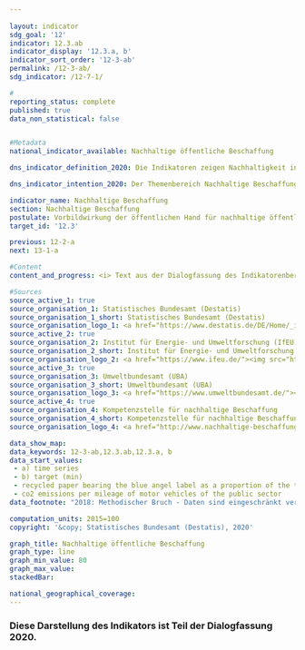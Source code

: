 ```yaml
---
                   
layout: indicator                   
sdg_goal: '12'                   
indicator: 12.3.ab                   
indicator_display: '12.3.a, b'                   
indicator_sort_order: '12-3-ab'                   
permalink: /12-3-ab/                   
sdg_indicator: /12-7-1/                   

#                   
reporting_status: complete                   
published: true                   
data_non_statistical: false                   


#Metadata                   
national_indicator_available: Nachhaltige öffentliche Beschaffung                   

dns_indicator_definition_2020: Die Indikatoren zeigen Nachhaltigkeit in der Beschaffung exemplarisch anhand der Teilbereiche Papier sowie CO<sub>2</sub>-Emissionen von Kraftfahrzeugen (Kfz).<br><br>Der Indikator 12.3.a „Anteil Papier mit Blauem Engel am Gesamtpapierverbrauch der unmittelbaren Bundesverwaltung“ bildet den Anteil von Papier mit dem Umweltsiegel Blauer Engel am Gesamtpapierver-brauch der unmittelbaren Bundesverwaltung ab.<br><br>Der Indikator 12.3.b „CO<sub>2</sub>-Emissionen je Fahrleistungen der Kfz der öffentlichen Hand“ setzt die CO<sub>2</sub>-Emissionen ins Verhältnis zu den entsprechenden Fahrleistungen.                    

dns_indicator_intention_2020: Der Themenbereich Nachhaltige Beschaffung ist sehr komplex. Hier werden exemplarisch produktspezifische Indikatoren betrachtet. Während für den Anteil von Papier mit Blauem Engel am Gesamtpapierverbrauch der unmittelbaren Bundesverwaltung ein Wert von 95&nbsp;% bis zum Jahr 2020 anvisiert ist, soll das Verhältnis von CO<sub>2</sub>-Emissionen je Fahrleistungen zukünftig weiter sinken. Die öffentliche Hand hat einen wesentlichen Anteil an der Nachfrage von Produkten und Dienstleistungen. Die Ausrichtung der öffentlichen Beschaffung am Leitprinzip der Nachhaltigkeit und die Stärkung von Nachhaltigkeitskriterien bei der öffentlichen Beschaffung sollen daher als Hebel für die Steigerung des Angebots nachhaltiger Produkte wirken. Ziel der Bundesregierung ist es, Nachhaltigkeit in der öffentlichen Beschaffung generell zu stärken.                   

indicator_name: Nachhaltige Beschaffung                   
section: Nachhaltige Beschaffung                   
postulate: Vorbildwirkung der öffentlichen Hand für nachhaltige öffentliche Beschaffung verwirklichen                   
target_id: '12.3'                   

previous: 12-2-a                   
next: 13-1-a                   

#Content                    
content_and_progress: <i> Text aus der Dialogfassung des Indikatorenberichts 2020</i><br><br><i>Anteil Papier mit Blauem Engel am Gesamtpapierverbrauch der unmittelbaren Bundesverwaltung</i><br><br>Die Daten für die Berechnung des Anteils von Papier mit Blauem Engel am Gesamtpapierverbrauch der unmittelbaren Bundesverwaltung werden durch das Monitoring des Maßnahmenprogramms Nachhaltigkeit erhoben, das vom Bundeskanzleramt durchgeführt und von der Kompetenzstelle für nachhaltige Beschaffung beim Beschaffungsamt des Bundesinnenministeriums unterstützt wird. Der Blaue Engel ist ein Umweltzeichen für umweltschonende Produkte und Dienstleistungen. Bezogen auf Papier bedeutet dieses Siegel, dass die Papierfasern zu 100 Prozent aus Altpapier gewonnen werden und dass bei der Herstellung auf schädliche Chemikalien oder optische Aufheller verzichtet wird.<br><br>Der Anteil des Papiers mit Blauem Engel ist von 2015 bis 2018 um rund 98&nbsp;% gestiegen. Im Jahr 2015 betrug der Anteil noch 45&nbsp;% am Gesamtpapierverbrauch der unmittelbaren Bundesverwaltung und erreichte 2018 einen Wert von 89&nbsp;%. Somit folgt der Indikator der Zielsetzung des Maßnahmenprogramms Nachhaltigkeit, den Anteil des Einsatzes von Papier mit dem Blauen Engel auf 95&nbsp;% bis 2020 zu steigern. Der Gesamtpapierverbrauch ist nach einem Anstieg um 11,5&nbsp;% im Jahr 2016 auf 1&nbsp;045,5 Millionen Blatt Papier im Jahr 2018 gesunken. Dies bedeutet eine Reduktion des Gesamtpapierverbrauchs zwischen 2015 und 2018 um 9,1&nbsp;%.<br><br>Bei dem Zeitvergleich ist zu beachten, dass es im Jahr 2018 eine methodische Anpassung bei der Definition von Papier gab. Ab dem Berichtsjahr 2018 wird ausschließlich nichtfarbiges DIN A4 Druck- und Kopierpapier erfasst. Somit kann der Rückgang des Gesamtpapierverbrauchs zum Teil auf die methodische Änderung zurückzuführen sein.<br><br>Generell ist bei diesem Indikator zu beachten, dass die Aussagekraft der Verwendung von Papier mit Blauem Engel für den Gesamtkomplex „Nachhaltige Beschaffung“ eher gering ist. Denn Papier weist lediglich einen kleinen Anteil am monetären Gesamtvolumen der Beschaffung der öffentlichen Hand auf.<br><br><i>CO<sub>2</sub>-Emissionen je Fahrleistungen der Kfz der öffentlichen Hand</i><br><br>Die Daten für die Kfz der öffentlichen Hand werden von den Umweltökonomischen Gesamtrechnungen des Statistischen Bundesamts unter Zuhilfenahme der TREMOD-Datenbank (Transport Emission Estimation Modell) des Instituts für Energie- und Umweltforschung bereitgestellt. Die öffentliche Hand umfasst Bund, Länder, Gemeinden und Gemeindeverbände, Polizei, Bundesgrenzschutz, Feuerschutz und Feuerwehren.<br><br>Das Verhältnis zwischen den CO<sub>2</sub>-Emissionen und der Fahrleistung von Kfz der öffentlichen Hand ist von 2015 zu 2017 um rund 2&nbsp;% von rund 184 auf 180 Gramm CO<sub>2</sub> je Kilometer gesunken. Dabei ist tendenziell eine leichte Entkoppelung von CO<sub>2</sub>-Emissionen und Fahrleistungen zu verzeichnen. So sind die CO<sub>2</sub>-Emissionen seit dem Jahr 2015 tendenziell sinkend. Die CO<sub>2</sub>-Emissionen der betrachteten KfZ der öffentlichen Hand sanken von rund 718&nbsp;000 t auf rund 703&nbsp;000 t. Gleichzeitig verzeichneten die Fahrleistungen, das heißt die gefahrenen Kilometer, einen steigenden Trend.<br><br>Aufgrund der wenigen Beobachtungspunkte und einer methodischen Änderung in der TRE-MOD-Datenbank im Jahr 2018 ist eine abschließende Bewertung der Entwicklung nicht mög-lich. Des Weiteren haben sich im Jahr 2018 die Fahrzeugdefinitionen geändert und somit ebenfalls die Fahrzeugbestände. Änderungen haben sich zudem bei den Ergebnissen zu Fahrleistungen, Energieverbräuchen und Emissionen ergeben.<br><br>Betrachtet man im Vergleich zu den Kfz der öffentlichen Hand die Kfz der unmittelbaren Bundesverwaltung, betrugen im Jahr 2019 deren durchschnittlichen CO<sub>2</sub>-Emissionen 203,3 Gramm CO<sub>2</sub> je gefahrenen Kilometer. In der Statistik des Umweltbundesamtes ergab sich ebenfalls eine methodische Anpassung.<br><br>Die unmittelbare Bundesverwaltung umfasst die eigenen, aber rechtlich unselbstständigen zentralen oder nachgeordneten Behörden des Bundes. Die Daten für die CO<sub>2</sub>-Emissionen je Fahrleistungen der Kfz der unmittelbaren Bundesverwaltung stammen vom Umweltbundesamt. Wie bei den Angaben zu den Kfz der öffentlichen Hand werden bei der unmittelbaren Bundesverwaltung ebenfalls alle Pkw bis zu einem Gewicht von 3,5 Tonnen berücksichtigt, allerdings nicht die leichten Nutzfahrzeuge dieser Klasse.<br><br>Zwischen 2015 und 2017 stieg der Anteil der neu angeschafften Kfz der unmittelbaren Bundesverwaltung, deren Emissionswert kleiner als 50 Gramm CO<sub>2</sub> je Kilometer ausfiel, am Gesamtvolumen der neubeschafften Kfz von 2,6 auf 4,1&nbsp;%. Im Jahr 2018 viel der Anteil auf 3,3&nbsp;% zurück.<br><br>Der hier betrachtete Indikator bezieht sich ausschließlich auf den Umweltaspekt der Nachhaltigkeit. Zudem werden nur diejenigen CO<sub>2</sub>-Emissionen berücksichtigt, die im Betrieb der Fahrzeuge anfallen. Betrachtet man jedoch die ganzheitlichen Lebenszykluskosten, fallen in den Prozessen der Produktion und Entsorgung ebenfalls Treibhausgasemissionen an, die für einen aussagekräftigen Indikator zu berücksichtigen wären. Darüber hinaus ist die Nachhaltigkeit der Elektromobilität davon abhängig, inwiefern der verwendete Strom aus herkömmlichen oder regenerativen Quellen stammt.                   

#Sources
source_active_1: true                           
source_organisation_1: Statistisches Bundesamt (Destatis)                           
source_organisation_1_short: Statistisches Bundesamt (Destatis)                           
source_organisation_logo_1: <a href="https://www.destatis.de/DE/Home/_inhalt.html"><img src="https://g205sdgs.github.io/sdg-indicators/public/logos/destatis.png" alt="Logo Statistisches Bundesamt (Destatis)" title="Klicken Sie hier um zu der Homepage der Organisation zu gelangen" /></a>
source_active_2: true                           
source_organisation_2: Institut für Energie- und Umweltforschung (IfEU)                           
source_organisation_2_short: Institut für Energie- und Umweltforschung (IfEU)                           
source_organisation_logo_2: <a href="https://www.ifeu.de/"><img src="https://g205sdgs.github.io/sdg-indicators/public/logos/ifeu.png" alt="Logo Institut für Energie- und Umweltforschung (IfEU)" title="Klicken Sie hier um zu der Homepage der Organisation zu gelangen" /></a>
source_active_3: true                           
source_organisation_3: Umweltbundesamt (UBA)                           
source_organisation_3_short: Umweltbundesamt (UBA)                           
source_organisation_logo_3: <a href="https://www.umweltbundesamt.de/"><img src="https://g205sdgs.github.io/sdg-indicators/public/logos/uba.png" alt="Logo Umweltbundesamt (UBA)" title="Klicken Sie hier um zu der Homepage der Organisation zu gelangen" /></a>
source_active_4: true                           
source_organisation_4: Kompetenzstelle für nachhaltige Beschaffung                           
source_organisation_4_short: Kompetenzstelle für nachhaltige Beschaffung                           
source_organisation_logo_4: <a href="http://www.nachhaltige-beschaffung.info/DE/Home/home_node.html"><img src="https://g205sdgs.github.io/sdg-indicators/public/logos/knb.png" alt="Logo Kompetenzstelle für nachhaltige Beschaffung" title="Klicken Sie hier um zu der Homepage der Organisation zu gelangen" /></a>

data_show_map:                    
data_keywords: 12-3-ab,12.3.ab,12.3.a, b                   
data_start_values: 
 - a) time series
 - b) target (min)
 - recycled paper bearing the blue angel label as a proportion of the total paper consumption of the federal administration
 - co2 emissions per mileage of motor vehicles of the public sector                   
data_footnote: "2018: Methodischer Bruch - Daten sind eingeschränkt vergleichbar"                   

computation_units: 2015=100                   
copyright: '&copy; Statistisches Bundesamt (Destatis), 2020'                   

graph_title: Nachhaltige öffentliche Beschaffung                   
graph_type: line                   
graph_min_value: 80                   
graph_max_value:                    
stackedBar:                    

national_geographical_coverage:                    
---
```

<div>                       
  <div class="my-header">                       
    <h3> <span style="text-align: center"><i class="fa fa-exclamation-triangle" aria-hidden="true"></i> Diese Darstellung des Indikators ist Teil der Dialogfassung 2020. <i class="fa fa-exclamation-triangle" aria-hidden="true"></i></span>                       
    </h3>                       
  </div>                       
</div>
